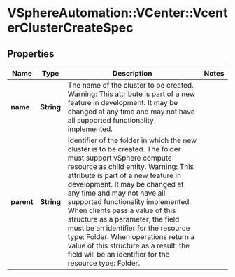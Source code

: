 # VSphereAutomation::VCenter::VcenterClusterCreateSpec

## Properties
Name | Type | Description | Notes
------------ | ------------- | ------------- | -------------
**name** | **String** | The name of the cluster to be created. Warning: This attribute is part of a new feature in development. It may be changed at any time and may not have all supported functionality implemented. | 
**parent** | **String** | Identifier of the folder in which the new cluster is to be created. The folder must support vSphere compute resource as child entity. Warning: This attribute is part of a new feature in development. It may be changed at any time and may not have all supported functionality implemented. When clients pass a value of this structure as a parameter, the field must be an identifier for the resource type: Folder. When operations return a value of this structure as a result, the field will be an identifier for the resource type: Folder. | 


